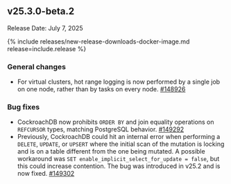## v25.3.0-beta.2

Release Date: July 7, 2025

{% include releases/new-release-downloads-docker-image.md release=include.release %}

<h3 id="v25-3-0-beta-2-general-changes">General changes</h3>

- For virtual clusters, hot range logging is now performed by a single job on one node, rather than by tasks on every node.
 [#148926][#148926]

<h3 id="v25-3-0-beta-2-bug-fixes">Bug fixes</h3>

- CockroachDB now prohibits `ORDER BY` and join equality operations on `REFCURSOR` types, matching PostgreSQL behavior.
 [#149292][#149292]
- Previously, CockroachDB could hit an internal error when performing a `DELETE`, `UPDATE`, or `UPSERT` where the initial scan of the mutation is locking and is on a table different from the one being mutated. A possible workaround was `SET enable_implicit_select_for_update = false`, but this could increase contention. The bug was introduced in v25.2 and is now fixed.
 [#149302][#149302]


[#148926]: https://github.com/cockroachdb/cockroach/pull/148926
[#149292]: https://github.com/cockroachdb/cockroach/pull/149292
[#149302]: https://github.com/cockroachdb/cockroach/pull/149302
